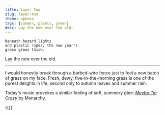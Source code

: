 ```yaml
---
title: Layer Two
slug: layer-two
theme: upkeep
tags: [summer, plants, green]
desc: Lay the new over the old.
---
```


```
beneath hazard lights
and plastic ropes, the new year's 
grass grows thick.
```

Lay the new over the old.

<!--more-->

---

I would honestly break through a barbed-wire fence just to feel a new batch of grass on my face.
Fresh, dewy, five-in-the-morning grass is one of the purest delights in life; second only to autumn leaves and summer rain.

Today's music provokes a similar feeling of soft, summery glee: [*Maybe I'm Crazy*][1] by Monarchy.

[1]: https://youtu.be/q2n9W6g1eEU?list=RDMM

{{<youtube q2n9W6g1eEU>}}

